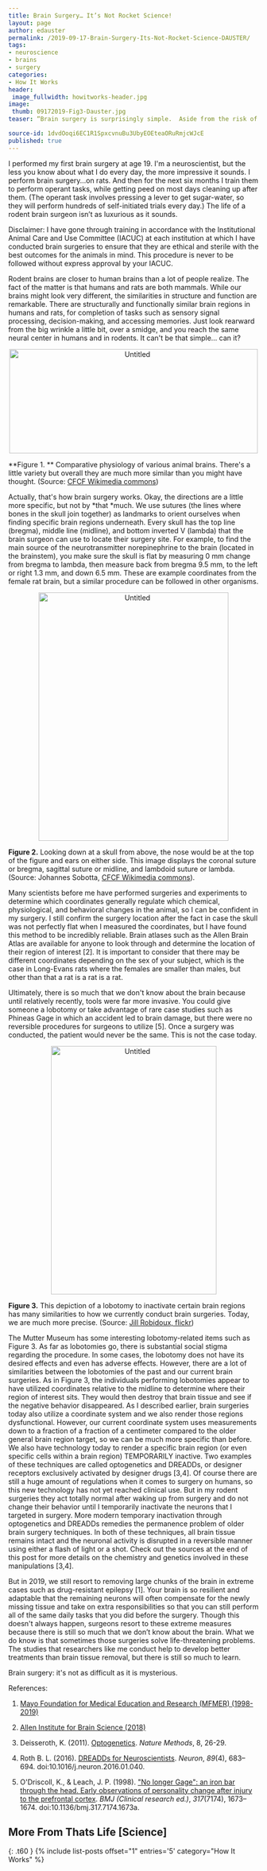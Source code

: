```yaml
---
title: Brain Surgery… It’s Not Rocket Science!
layout: page
author: edauster
permalink: /2019-09-17-Brain-Surgery-Its-Not-Rocket-Science-DAUSTER/
tags:
- neuroscience
- brains
- surgery
categories:
- How It Works
header:
 image_fullwidth: howitworks-header.jpg
image:
 thumb: 09172019-Fig3-Dauster.jpg
teaser: “Brain surgery is surprisingly simple.  Aside from the risk of death, here’s all there is to it.”

source-id: 1dvdOoqi6EC1R1SpxcvnuBu3UbyEOEteaORuRmjcWJcE
published: true
---
```


I performed my first brain surgery at age 19.  I'm a neuroscientist, but the less you know about what I do every day, the more impressive it sounds.  I perform brain surgery…on rats.  And then for the next six months I train them to perform operant tasks, while getting peed on most days cleaning up after them.  (The operant task involves pressing a lever to get sugar-water, so they will perform hundreds of self-initiated trials every day.)  The life of a rodent brain surgeon isn’t as luxurious as it sounds.  

Disclaimer: I have gone through training in accordance with the Institutional Animal Care and Use Committee (IACUC) at each institution at which I have conducted brain surgeries to ensure that they are ethical and sterile with the best outcomes for the animals in mind.  This procedure is never to be followed without express approval by your IACUC.

Rodent brains are closer to human brains than a lot of people realize.  The fact of the matter is that humans and rats are both mammals.  While our brains might look very different, the similarities in structure and function are remarkable.  There are structurally and functionally similar brain regions in humans and rats, for completion of tasks such as sensory signal processing, decision-making, and accessing memories.  Just look rearward from the big wrinkle a little bit, over a smidge, and you reach the same neural center in humans and in rodents.  It can't be that simple… can it?

<center><a data-flickr-embed="true"  href="https://www.flickr.com/photos/139839751@N06/48689604116/in/dateposted-friend/" title="Untitled"><img src="https://live.staticflickr.com/65535/48689604116_a5154bef86.jpg" width="500" height="210" alt="Untitled"></a><script async src="//embedr.flickr.com/assets/client-code.js" charset="utf-8"></script></center>

**Figure 1. ** Comparative physiology of various animal brains.  There's a little variety but overall they are much more similar than you might have thought. (Source: [CFCF Wikimedia commons](https://commons.wikimedia.org/wiki/User:CFCF))

Actually, that's how brain surgery works.  Okay, the directions are a little more specific, but not by *that *much.  We use sutures (the lines where bones in the skull join together) as landmarks to orient ourselves when finding specific brain regions underneath.  Every skull has the top line (bregma), middle line (midline), and bottom inverted V (lambda) that the brain surgeon can use to locate their surgery site.  For example, to find the main source of the neurotransmitter norepinephrine to the brain (located in the brainstem), you make sure the skull is flat by measuring 0 mm change from bregma to lambda, then measure back from bregma 9.5 mm, to the left or right 1.3 mm, and down 6.5 mm.  These are example coordinates from the female rat brain, but a similar procedure can be followed in other organisms.

<center><a data-flickr-embed="true"  href="https://www.flickr.com/photos/139839751@N06/48689265163/in/dateposted-friend/" title="Untitled"><img src="https://live.staticflickr.com/65535/48689265163_1c7112ea1d.jpg" width="382" height="500" alt="Untitled"></a><script async src="//embedr.flickr.com/assets/client-code.js" charset="utf-8"></script></center>

**Figure 2.**  Looking down at a skull from above, the nose would be at the top of the figure and ears on either side.  This image displays the coronal suture or bregma, sagittal suture or midline, and lambdoid suture or lambda. (Source: Johannes Sobotta, [CFCF Wikimedia commons](https://commons.wikimedia.org/wiki/User:CFCF)).

Many scientists before me have performed surgeries and experiments to determine which coordinates generally regulate which chemical, physiological, and behavioral changes in the animal, so I can be confident in my surgery.  I still confirm the surgery location after the fact in case the skull was not perfectly flat when I measured the coordinates, but I have found this method to be incredibly reliable.  Brain atlases such as the Allen Brain Atlas are available for anyone to look through and determine the location of their region of interest [2]. It is important to consider that there may be different coordinates depending on the sex of your subject, which is the case in Long-Evans rats where the females are smaller than males, but other than that a rat is a rat is a rat.

Ultimately, there is so much that we don't know about the brain because until relatively recently, tools were far more invasive.  You could give someone a lobotomy or take advantage of rare case studies such as Phineas Gage in which an accident led to brain damage, but there were no reversible procedures for surgeons to utilize [5].  Once a surgery was conducted, the patient would never be the same.  This is not the case today.  

<center><a data-flickr-embed="true"  href="https://www.flickr.com/photos/139839751@N06/48689265138/in/dateposted-friend/" title="Untitled"><img src="https://live.staticflickr.com/65535/48689265138_cb16b98141.jpg" width="333" height="500" alt="Untitled"></a><script async src="//embedr.flickr.com/assets/client-code.js" charset="utf-8"></script></center>

**Figure 3.**  This depiction of a lobotomy to inactivate certain brain regions has many similarities to how we currently conduct brain surgeries.  Today, we are much more precise.  (Source: [Jill Robidoux, flickr](https://www.flickr.com/photos/jylcat/))

The Mutter Museum has some interesting lobotomy-related items such as Figure 3.  As far as lobotomies go, there is substantial social stigma regarding the procedure.   In some cases, the lobotomy does not have its desired effects and even has adverse effects.  However, there are a lot of similarities between the lobotomies of the past and our current brain surgeries.  As in Figure 3, the individuals performing lobotomies appear to have utilized coordinates relative to the midline to determine where their region of interest sits.  They would then destroy that brain tissue and see if the negative behavior disappeared.  As I described earlier, brain surgeries today also utilize a coordinate system and we also render those regions dysfunctional.  However, our current coordinate system uses measurements down to a fraction of a fraction of a centimeter compared to the older general brain region target, so we can be much more specific than before.  We also have technology today to render a specific brain region (or even specific cells within a brain region) TEMPORARILY inactive.  Two examples of these techniques are called optogenetics and DREADDs, or designer receptors exclusively activated by designer drugs [3,4].  Of course there are still a huge amount of regulations when it comes to surgery on humans, so this new technology has not yet reached clinical use.  But in my rodent surgeries they act totally normal after waking up from surgery and do not change their behavior until I temporarily inactivate the neurons that I targeted in surgery.  More modern temporary inactivation through optogenetics and DREADDs remedies the permanence problem of older brain surgery techniques.  In both of these techniques, all brain tissue remains intact and the neuronal activity is disrupted in a reversible manner using either a flash of light or a shot.  Check out the sources at the end of this post for more details on the chemistry and genetics involved in these manipulations [3,4].

But in 2019, we still resort to removing large chunks of the brain in extreme cases such as drug-resistant epilepsy [1].  Your brain is so resilient and adaptable that the remaining neurons will often compensate for the newly missing tissue and take on extra responsibilities so that you can still perform all of the same daily tasks that you did before the surgery. Though this doesn't always happen, surgeons resort to these extreme measures because there is still so much that we don’t know about the brain.  What we do know is that sometimes those surgeries solve life-threatening problems.  The studies that researchers like me conduct help to develop better treatments than brain tissue removal, but there is still so much to learn.  

Brain surgery: it's not as difficult as it is mysterious.

References:

1. [Mayo Foundation for Medical Education and Research (MFMER) (1998-2019) ](https://www.mayoclinic.org/tests-procedures/epilepsy-surgery/about/pac-20393981)

2. [All](http://portal.brain-map.org/)[en Institute for Brain Science (2018)](http://portal.brain-map.org/)

3. Deisseroth, K. (2011). [Optogenetics](http://home.sandiego.edu/~josephprovost/Optogenetics.pdf). *Nature Methods*, 8, 26-29.

4. Roth B. L. (2016). [DREADDs for Neuroscientists](https://www.sciencedirect.com/science/article/pii/S0896627316000659). *Neuron*, *89*(4), 683–694. doi:10.1016/j.neuron.2016.01.040.

5. O'Driscoll, K., & Leach, J. P. (1998). ["No longer Gage": an iron bar through the head. Early observations of personality change after injury to the prefrontal cortex](https://www.ncbi.nlm.nih.gov/pmc/articles/PMC1114479/). *BMJ (Clinical research ed.)*, *317*(7174), 1673–1674. doi:10.1136/bmj.317.7174.1673a.


## More From Thats Life [Science]
{: .t60 }
{% include list-posts offset="1" entries='5' category="How It Works" %}
